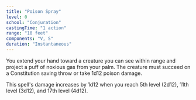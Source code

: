 ```yaml
---
title: "Poison Spray"
level: 0
school: "Conjuration"
castingTime: "1 action"
range: "10 feet"
components: "V, S"
duration: "Instantaneous"
---
```


You extend your hand toward a creature you can see within range and project a puff of noxious gas from your palm. The creature must succeed on a Constitution saving throw or take 1d12 poison damage.

This spell's damage increases by 1d12 when you reach 5th level (2d12), 11th level (3d12), and 17th level (4d12).
